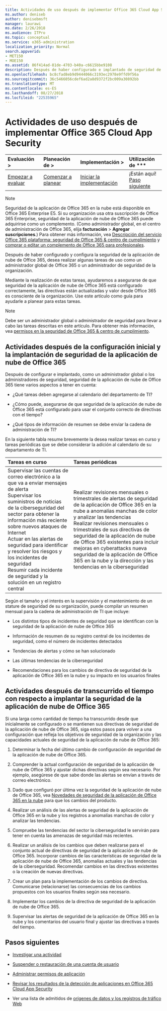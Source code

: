 ```yaml
---
title: Actividades de uso después de implementar Office 365 Cloud App Security
ms.author: deniseb
author: denisebmsft
manager: laurawi
ms.date: 2/26/2018
ms.audience: ITPro
ms.topic: conceptual
ms.service: o365-administration
localization_priority: Normal
search.appverid:
- MET150
- MOE150
ms.assetid: 86f414ad-81de-4703-b40a-c6615bbe9108
description: Después de haber configurado e implantado de seguridad de la aplicación de nube de Office 365, desea realizar determinadas tareas para asegurarse de que la configuración es correcta y que está preparado para revisiones regulares.
ms.openlocfilehash: bc8cfad8eb9d9444066c3193ec2978e9ffd9f56a
ms.sourcegitcommit: 36c5466056cdef6ad2a8d9372f2bc009a30892bb
ms.translationtype: MT
ms.contentlocale: es-ES
ms.lasthandoff: 08/27/2018
ms.locfileid: "22535965"
---
```

# <a name="utilization-activities-after-rolling-out-office-365-cloud-app-security"></a>Actividades de uso después de implementar Office 365 Cloud App Security
  
|Evaluación **\>**|Planeación de **\>**|Implementación **\>**|Utilización de ***|
|:-----|:-----|:-----|:-----|
|[Empezar a evaluar](office-365-cas-overview.md) <br/> |[Comenzar a planear](get-ready-for-office-365-cas.md) <br/> |[Iniciar la implementación](turn-on-office-365-cas.md) <br/> |¡Están aquí!  <br/> [Paso siguiente](review-office-365-cas-alerts.md) <br/> |
   
> [!NOTE]
> Seguridad de la aplicación de Office 365 en la nube está disponible en Office 365 Enterprise E5. Si su organización usa otra suscripción de Office 365 Enterprise, seguridad de la aplicación de nube de Office 365 puede adquirirse como un complemento. (Como administrador global, en el centro de administración de Office 365, elija **facturación** \> **Agregar suscripciones**.) Para obtener más información, vea [Descripción del servicio Office 365 plataforma: seguridad de Office 365 &amp; centro de cumplimiento](https://technet.microsoft.com/en-us/library/dn933793.aspx) y [comprar o editar un complemento de Office 365 para profesionales](https://support.office.com/article/4e7b57d6-b93b-457d-aecd-0ea58bff07a6). 
  
Después de haber configurado y configura la seguridad de la aplicación de nube de Office 365, desea realizar algunas tareas de uso como un administrador global de Office 365 o un administrador de seguridad de la organización. 

Mediante la realización de estas tareas, ayudaremos a asegurarse de que seguridad de la aplicación de nube de Office 365 está configurado correctamente, las directivas están actualizadas y valor desde Office 365 es consciente de la organización. Use este artículo como guía para ayudarle a planear para estas tareas.
  
> [!NOTE]
> Debe ser un administrador global o administrador de seguridad para llevar a cabo las tareas descritas en este artículo. Para obtener más información, vea [permisos en la seguridad de Office 365 &amp; centro de cumplimiento](permissions-in-the-security-and-compliance-center.md). 
    
## <a name="activities-after-the-initial-configuration-and-rollout-of-office-365-cloud-app-security"></a>Actividades después de la configuración inicial y la implantación de seguridad de la aplicación de nube de Office 365

Después de configurar e implantado, como un administrador global o los administradores de seguridad, seguridad de la aplicación de nube de Office 365 tiene varios aspectos a tener en cuenta:
  
- ¿Qué tareas deben agregarse al calendario del departamento de TI?
    
- ¿Cómo puede, asegurarse de que seguridad de la aplicación de nube de Office 365 está configurado para usar el conjunto correcto de directivas con el tiempo?
    
- ¿Qué tipos de información de resumen se debe enviar la cadena de administración de TI?
    
En la siguiente tabla resume brevemente la desea realizar tareas en curso y tareas periódicas que se debe considerar la adición al calendario de su departamento de TI.
  
|**Tareas en curso**|**Tareas periódicas**|
|:-----|:-----|
| Supervisar las cuentas de correo electrónico a la que va a enviar mensajes de alerta  <br/>  Supervisar los suministros de noticias de la ciberseguridad del sector para obtener la información más reciente sobre nuevos ataques de Internet  <br/>  Actuar en las alertas de seguridad para identificar y resolver los riesgos y los incidentes de seguridad  <br/>  Resumir cada incidente de seguridad y la solución en un registro central  <br/> | Realizar revisiones mensuales o trimestrales de alertas de seguridad de la aplicación de Office 365 en la nube a anomalías manchas de color y analizar las tendencias  <br/>  Realizar revisiones mensuales o trimestrales de sus directivas de seguridad de la aplicación de nube de Office 365 existentes para incluir mejoras en cyberattacks nueva seguridad de la aplicación de Office 365 en la nube y la dirección y las tendencias en la ciberseguridad  <br/> |
   
Según el tamaño y el interés en la supervisión y el mantenimiento de un stature de seguridad de su organización, puede compilar un resumen mensual para la cadena de administración de TI que incluye:
  
- Los distintos tipos de incidentes de seguridad que se identifican con la seguridad de la aplicación de nube de Office 365
    
- Información de resumen de su registro central de los incidentes de seguridad, como el número de incidentes detectados
    
- Tendencias de alertas y cómo se han solucionado
    
- Las últimas tendencias de la ciberseguridad
    
- Recomendaciones para los cambios de directiva de seguridad de la aplicación de Office 365 en la nube y su impacto en los usuarios finales
    
## <a name="activities-after-time-has-passed-since-rolling-out-office-365-cloud-app-security"></a>Actividades después de transcurrido el tiempo con respecto a implantar la seguridad de la aplicación de nube de Office 365

Si una larga como cantidad de tiempo ha transcurrido desde que inicialmente se configurado o se mantienen sus directivas de seguridad de la aplicación de nube de Office 365, siga estos pasos para volver a una configuración que refleja los objetivos de seguridad de la organización y las capacidades actuales de seguridad de la aplicación de nube de Office 365:
  
1. Determinar la fecha del último cambio de configuración de seguridad de la aplicación de nube de Office 365.
    
2. Comprender la actual configuración de seguridad de la aplicación de nube de Office 365 y ajustar dichas directivas según sea necesario. Por ejemplo, asegúrese de que sabe donde las alertas se envían a través de correo electrónico.
    
3. Dado que configuró por última vez la seguridad de la aplicación de nube de Office 365, vea [Novedades de seguridad de la aplicación de Office 365 en la nube](new-in-office-365-cas.md) para que los cambios del producto. 
    
4. Realizar un análisis de las alertas de seguridad de la aplicación de Office 365 en la nube y los registros a anomalías manchas de color y analizar las tendencias.
    
5. Compruebe las tendencias del sector la ciberseguridad le servirán para tener en cuenta las amenazas de seguridad más recientes.
    
6. Realizar un análisis de los cambios que deben realizarse para el conjunto actual de directivas de seguridad de la aplicación de nube de Office 365. Incorporar cambios de las características de seguridad de la aplicación de nube de Office 365, anomalías actuales y las tendencias de la ciberseguridad. Recomendar cambios en las directivas existentes o la creación de nuevas directivas.
    
7. Crear un plan para la implementación de los cambios de directiva. Comunicarse (relacionarse) las consecuencias de los cambios propuestos con los usuarios finales según sea necesario.
    
8. Implementar los cambios de la directiva de seguridad de la aplicación de nube de Office 365.
    
9. Supervisar las alertas de seguridad de la aplicación de Office 365 en la nube y los comentarios del usuario final y ajustar las directivas a través del tiempo.
    
## <a name="next-steps"></a>Pasos siguientes

- [Investigar una actividad](investigate-an-activity-in-office-365-cas.md)
    
- [Suspender o restauración de una cuenta de usuario](suspend-or-restore-an-account-in-ocas.md)
    
- [Administrar permisos de aplicación](manage-app-permissions-in-ocas.md)
    
- [Revisar los resultados de la detección de aplicaciones en Office 365 Cloud App Security](review-app-discovery-findings-in-ocas.md)
    
- Ver una lista de admitidos de [orígenes de datos y los registros de tráfico Web](web-traffic-logs-and-data-sources-for-ocas.md)
    

